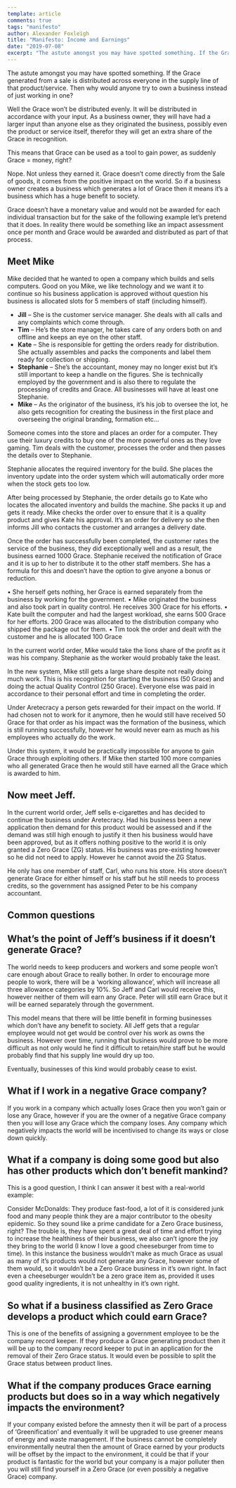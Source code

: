 ```yaml
---
template: article 
comments: true 
tags: "manifesto"
author: Alexander Foxleigh
title: "Manifesto: Income and Earnings"
date: "2019-07-08"
excerpt: "The astute amongst you may have spotted something. If the Grace generated from a sale is distributed across everyone in the supply line of that product/service. Then why would anyone try to own a business instead of just working in one?"
---
```


The astute amongst you may have spotted something. If the Grace generated from a sale is distributed across everyone in the supply line of that product/service. Then why would anyone try to own a business instead of just working in one?

Well the Grace won’t be distributed evenly. It will be distributed in accordance with your input. As a business owner, they will have had a larger input than anyone else as they originated the business, possibly even the product or service itself, therefor they will get an extra share of the Grace in recognition.

This means that Grace can be used as a tool to gain power, as suddenly Grace = money, right?

Nope. Not unless they earned it. Grace doesn’t come directly from the Sale of goods, it comes from the positive impact on the world. So if a business owner creates a business which generates a lot of Grace then it means it’s a business which has a huge benefit to society.

Grace doesn’t have a monetary value and would not be awarded for each individual transaction but for the sake of the following example let’s pretend that it does. In reality there would be something like an impact assessment once per month and Grace would be awarded and distributed as part of that process.

## Meet Mike

Mike decided that he wanted to open a company which builds and sells computers. Good on you Mike, we like technology and we want it to continue so his business application is approved without question his business is allocated slots for 5 members of staff (including himself).

- **Jill** – She is the customer service manager. She deals with all calls and any complaints which come through.
- **Tim** – He’s the store manager, he takes care of any orders both on and offline and keeps an eye on the other staff.
- **Kate** – She is responsible for getting the orders ready for distribution. She actually assembles and packs the components and label them ready for collection or shipping.
- **Stephanie** – She’s the accountant, money may no longer exist but it’s still important to keep a handle on the figures. She is technically employed by the government and is also there to regulate the processing of credits and Grace. All businesses will have at least one Stephanie.
- **Mike** – As the originator of the business, it’s his job to oversee the lot, he also gets recognition for creating the business in the first place and overseeing the original branding, formation etc…

Someone comes into the store and places an order for a computer. They use their luxury credits to buy one of the more powerful ones as they love gaming. Tim deals with the customer, processes the order and then passes the details over to Stephanie.

Stephanie allocates the required inventory for the build. She places the inventory update into the order system which will automatically order more when the stock gets too low.

After being processed by Stephanie, the order details go to Kate who locates the allocated inventory and builds the machine. She packs it up and gets it ready. Mike checks the order over to ensure that it is a quality product and gives Kate his approval. It’s an order for delivery so she then informs Jill who contacts the customer and arranges a delivery date.

Once the order has successfully been completed, the customer rates the service of the business, they did exceptionally well and as a result, the business earned 1000 Grace. Stephanie received the notification of Grace and it is up to her to distribute it to the other staff members. She has a formula for this and doesn’t have the option to give anyone a bonus or reduction.

• She herself gets nothing, her Grace is earned separately from the business by working for the government.
• Mike originated the business and also took part in quality control. He receives 300 Grace for his efforts.
• Kate built the computer and had the largest workload, she earns 500 Grace for her efforts. 200 Grace was allocated to the distribution company who shipped the package out for them.
• Tim took the order and dealt with the customer and he is allocated 100 Grace

In the current world order, Mike would take the lions share of the profit as it was his company. Stephanie as the worker would probably take the least.

In the new system, Mike still gets a large share despite not really doing much work. This is his recognition for starting the business (50 Grace) and doing the actual Quality Control (250 Grace). Everyone else was paid in accordance to their personal effort and time in completing the order.

Under Aretecracy a person gets rewarded for their impact on the world. If had chosen not to work for it anymore, then he would still have received 50 Grace for that order as his impact was the formation of the business, which is still running successfully, however he would never earn as much as his employees who actually do the work.

Under this system, it would be practically impossible for anyone to gain Grace through exploiting others. If Mike then started 100 more companies who all generated Grace then he would still have earned all the Grace which is awarded to him.

## Now meet Jeff.

In the current world order, Jeff sells e-cigarettes and has decided to continue the business under Aretecracy. Had his business been a new application then demand for this product would be assessed and if the demand was still high enough to justify it then his business would have been approved, but as it offers nothing positive to the world it is only granted a Zero Grace (ZG) status. His business was pre-existing however so he did not need to apply. However he cannot avoid the ZG Status.

He only has one member of staff, Carl, who runs his store. His store doesn’t generate Grace for either himself or his staff but he still needs to process credits, so the government has assigned Peter to be his company accountant.

## Common questions

## What’s the point of Jeff’s business if it doesn’t generate Grace?

The world needs to keep producers and workers and some people won’t care enough about Grace to really bother. In order to encourage more people to work, there will be a ‘working allowance’, which will increase all three allowance categories by 10%. So Jeff and Carl would receive this, however neither of them will earn any Grace. Peter will still earn Grace but it will be earned separately through the government.

This model means that there will be little benefit in forming businesses which don’t have any benefit to society. All Jeff gets that a regular employee would not get would be control over his work as owns the business. However over time, running that business would prove to be more difficult as not only would he find it difficult to retain/hire staff but he would probably find that his supply line would dry up too.

Eventually, businesses of this kind would probably cease to exist.

## What if I work in a negative Grace company?

If you work in a company which actually loses Grace then you won’t gain or lose any Grace, however if you are the owner of a negative Grace company then you will lose any Grace which the company loses. Any company which negatively impacts the world will be incentivised to change its ways or close down quickly.

## What if a company is doing some good but also has other products which don’t benefit mankind?

This is a good question, I think I can answer it best with a real-world example:

Consider McDonalds: They produce fast-food, a lot of it is considered junk food and many people think they are a major contributor to the obesity epidemic. So they sound like a prime candidate for a Zero Grace business, right? The trouble is, they have spent a great deal of time and effort trying to increase the healthiness of their business, we also can’t ignore the joy they bring to the world (I know I love a good cheeseburger from time to time). In this instance the business wouldn’t make as much Grace as usual as many of it’s products would not generate any Grace, however some of them would, so it wouldn’t be a Zero Grace business in it’s own right. In fact even a cheeseburger wouldn’t be a zero grace item as, provided it uses good quality ingredients, it is not unhealthy in it’s own right.

## So what if a business classified as Zero Grace develops a product which could earn Grace?

This is one of the benefits of assigning a government employee to be the company record keeper. If they produce a Grace generating product then it will be up to the company record keeper to put in an application for the removal of their Zero Grace status. It would even be possible to split the Grace status between product lines.

## What if the company produces Grace earning products but does so in a way which negatively impacts the environment?

If your company existed before the amnesty then it will be part of a process of ‘Greenification’ and eventually it will be upgraded to use greener means of energy and waste management. If the business cannot be completely environmentally neutral then the amount of Grace earned by your products will be offset by the impact to the environment, it could be that if your product is fantastic for the world but your company is a major polluter then you will still find yourself in a Zero Grace (or even possibly a negative Grace) company.